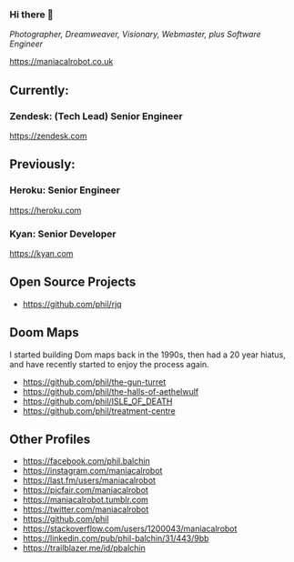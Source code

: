 ### Hi there 👋

*Photographer, Dreamweaver, Visionary, Webmaster, plus Software Engineer*

https://maniacalrobot.co.uk

## Currently:
### Zendesk: (Tech Lead) Senior Engineer
https://zendesk.com

## Previously:

### Heroku: Senior Engineer
https://heroku.com

### Kyan: Senior Developer 
https://kyan.com

## Open Source Projects

- https://github.com/phil/rjq

## Doom Maps

I started building Dom maps back in the 1990s, then had a 20 year hiatus, and have recently started to enjoy the process again.

- https://github.com/phil/the-gun-turret
- https://github.com/phil/the-halls-of-aethelwulf
- https://github.com/phil/ISLE_OF_DEATH
- https://github.com/phil/treatment-centre

## Other Profiles

- https://facebook.com/phil.balchin
- https://instagram.com/maniacalrobot
- https://last.fm/users/maniacalrobot
- https://picfair.com/maniacalrobot
- https://maniacalrobot.tumblr.com
- https://twitter.com/maniacalrobot
- https://github.com/phil
- https://stackoverflow.com/users/1200043/maniacalrobot
- https://linkedin.com/pub/phil-balchin/31/443/9bb
- https://trailblazer.me/id/pbalchin

<!--
**phil/phil** is a ✨ _special_ ✨ repository because its `README.md` (this file) appears on your GitHub profile.

Here are some ideas to get you started:

- 🔭 I’m currently working on ...
- 🌱 I’m currently learning ...
- 👯 I’m looking to collaborate on ...
- 🤔 I’m looking for help with ...
- 💬 Ask me about ...
- 📫 How to reach me: ...
- 😄 Pronouns: ...
- ⚡ Fun fact: ...
-->
